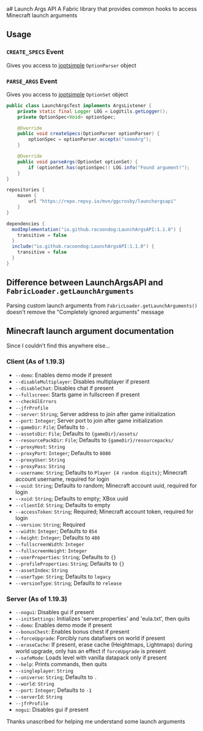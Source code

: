a# Launch Args API
A Fabric library that provides common hooks to access Minecraft launch arguments

## Usage

### `CREATE_SPECS` Event
Gives you access to [joptsimple](https://github.com/jopt-simple/jopt-simple) `OptionParser` object
### `PARSE_ARGS` Event
Gives you access to [joptsimple](https://github.com/jopt-simple/jopt-simple) `OptionSet` object

```java
public class LaunchArgsTest implements ArgsListener {
    private static final Logger LOG = LogUtils.getLogger();
    private OptionSpec<Void> optionSpec;

    @Override
    public void createSpecs(OptionParser optionParser) {
        optionSpec = optionParser.accepts("someArg");
    }

    @Override
    public void parseArgs(OptionSet optionSet) {
        if (optionSet.has(optionSpec)) LOG.info("Found argument!");
    }
}
```

```groovy
repositories {
    maven {
        url "https://repo.repsy.io/mvn/ggcrosby/launchargsapi"
    }
}

dependencies {
  modImplementation("io.github.racoondog:LaunchArgsAPI:1.1.0") {
    transitive = false
  }
  include("io.github.racoondog:LaunchArgsAPI:1.1.0") {
    transitive = false
  }
}
```

## Difference between LaunchArgsAPI and `FabricLoader.getLaunchArguments`
Parsing custom launch arguments from `FabricLoader.getLaunchArguments()` doesn't remove the "Completely ignored arguments" message

## Minecraft launch argument documentation
Since I couldn't find this anywhere else...
### Client (As of 1.19.3)
- `--demo`: Enables demo mode if present
- `--disableMultiplayer`: Disables multiplayer if present
- `--disableChat`: Disables chat if present
- `--fullscreen`: Starts game in fullscreen if present
- `--checkGlErrors`
- `--jfrProfile`
- `--server`: `String`; Server address to join after game initialization
- `--port`: `Integer`; Server port to join after game initialization
- `--gameDir`: `File`; Defaults to `.`
- `--assetsDir`: `File`; Defaults to `{gameDir}/assets/`
- `--resourcePackDir`: `File`; Defaults to `{gameDir}/resourcepacks/`
- `--proxyHost`: `String`
- `--proxyPort`: `Integer`; Defaults to `8080`
- `--proxyUser`: `String`
- `--proxyPass`: `String`
- `--username`: `String`; Defaults to `Player {4 random digits}`; Minecraft account username, required for login
- `--uuid`: `String`; Defaults to random; Minecraft account uuid, required for login
- `--xuid`: `String`; Defaults to empty; XBox uuid
- `--clientId`: `String`; Defaults to empty
- `--accessToken`: `String`; Required; Minecraft account token, required for login
- `--version`: `String`; Required
- `--width`: `Integer`; Defaults to `854`
- `--height`: `Integer`; Defaults to `480`
- `--fullscreenWidth`: `Integer`
- `--fullscreenHeight`: `Integer`
- `--userProperties`: `String`; Defaults to `{}`
- `--profileProperties`: `String`; Defaults to `{}`
- `--assetIndex`: `String`
- `--userType`: `String`; Defaults to `legacy`
- `--versionType`: `String`; Defaults to `release`

### Server (As of 1.19.3)
- `--nogui`: Disables gui if present
- `--initSettings`: Initializes 'server.properties' and 'eula.txt', then quits
- `--demo`: Enables demo mode if present
- `--bonusChest`: Enables bonus chest if present
- `--forceUpgrade`: Forcibly runs datafixers on world if present
- `--eraseCache`: If present, erase cache (Heightmaps, Lightmaps) during world upgrade, only has an effect if `forceUpgrade` is present
- `--safeMode`: Loads level with vanilla datapack only if present
- `--help`: Prints commands, then quits
- `--singleplayer`: `String`
- `--universe`: `String`; Defaults to `.`
- `--world`: `String`
- `--port`: `Integer`; Defaults to `-1`
- `--serverId`: `String`
- `--jfrProfile`
- `nogui`: Disables gui if present

Thanks unascribed for helping me understand some launch arguments